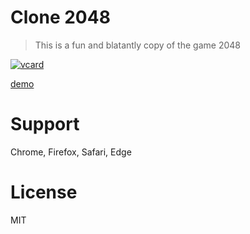 # Clone 2048
> This is a fun and blatantly copy of the game 2048

[![vcard](https://raw.githubusercontent.com/belchior/clone-2048/master/src/img/vcard.png)](http://belchior.github.io/clone-2048)

[demo](http://belchior.github.io/clone-2048)

# Support
Chrome, Firefox, Safari, Edge

# License
MIT
